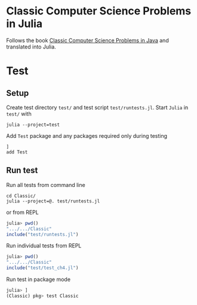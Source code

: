 # Classic Computer Science Problems in Julia
Follows the book [Classic Computer Science Problems in Java](https://livebook.manning.com/book/classic-computer-science-problems-in-java) and translated into Julia.

# Test
## Setup
Create test directory `test/` and test script `test/runtests.jl`.  Start `Julia` in `test/` with
```
julia --project=test
```
Add `Test` package and any packages required only during testing
```
]
add Test
```
## Run test
Run all tests from command line
```
cd Classic/
julia --project=@. test/runtests.jl
```
or from REPL
```julia
julia> pwd()
".../.../Classic"
include("test/runtests.jl")
```
Run individual tests from REPL
```julia
julia> pwd()
".../.../Classic"
include("test/test_ch4.jl")
```
Run test in package mode
```julia
julia> ]
(Classic) pkg> test Classic
```